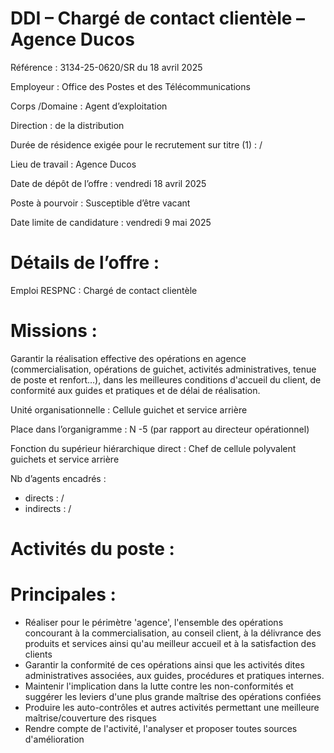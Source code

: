 # DDI – Chargé de contact clientèle – Agence Ducos

Référence : 3134-25-0620/SR du 18 avril 2025

Employeur : Office des Postes et des Télécommunications

Corps /Domaine : Agent d’exploitation

Direction : de la distribution

Durée de résidence exigée pour le recrutement sur titre (1) : /

Lieu de travail : Agence Ducos

Date de dépôt de l’offre : vendredi 18 avril 2025

Poste à pourvoir : Susceptible d’être vacant

Date limite de candidature : vendredi 9 mai 2025

# Détails de l’offre :

Emploi RESPNC : Chargé de contact clientèle

# Missions :

Garantir la réalisation effective des opérations en agence (commercialisation, opérations de guichet, activités administratives, tenue de poste et renfort…), dans les meilleures conditions d'accueil du client, de conformité aux guides et pratiques et de délai de réalisation.

Unité organisationnelle : Cellule guichet et service arrière

Place dans l’organigramme : N -5 (par rapport au directeur opérationnel)

Fonction du supérieur hiérarchique direct : Chef de cellule polyvalent guichets et service arrière

Nb d’agents encadrés :

- directs : /
- indirects : /

# Activités du poste :

# Principales :

- Réaliser pour le périmètre 'agence', l'ensemble des opérations concourant à la commercialisation, au conseil client, à la délivrance des produits et services ainsi qu'au meilleur accueil et à la satisfaction des clients
- Garantir la conformité de ces opérations ainsi que les activités dites administratives associées, aux guides, procédures et pratiques internes.
- Maintenir l'implication dans la lutte contre les non-conformités et suggérer les leviers d'une plus grande maîtrise des opérations confiées
- Produire les auto-contrôles et autres activités permettant une meilleure maîtrise/couverture des risques
- Rendre compte de l'activité, l'analyser et proposer toutes sources d'amélioration